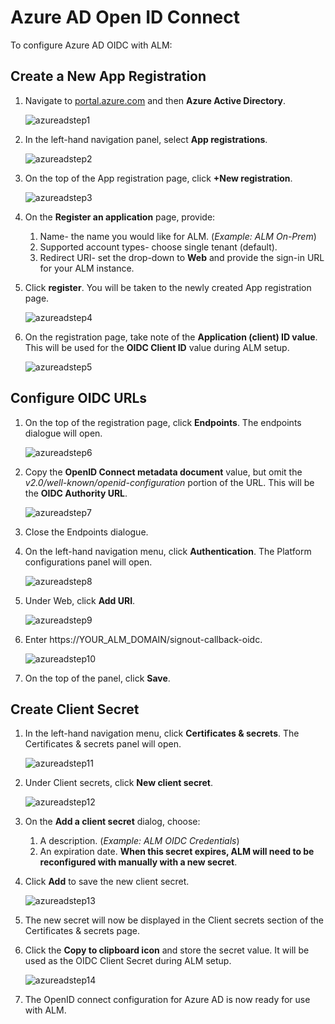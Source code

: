 [title]: # (Azure AD Open ID Connect)
[tags]: # (Account Lifecycle Manager,ALM,Active Directory,on-premise,on-prem,self hosted,oidc)
[priority]: # (4600)

# Azure AD Open ID Connect

To configure Azure AD OIDC with ALM:

## Create a New App Registration

1. Navigate to [portal.azure.com](https://portal.azure.com) and then **Azure Active Directory**.

    ![azureadstep1](images/azad-step1.png "Azure AD Step 1")

1. In the left-hand navigation panel, select **App registrations**.

    ![azureadstep2](images/azad-step2.png "Azure AD Step 2")

1. On the top of the App registration page, click **+New registration**.

    ![azureadstep3](images/azad-step3.png "Azure AD Step 3")

1. On the **Register an application** page, provide:
    1. Name- the name you would like for ALM. (*Example: ALM On-Prem*)
    1. Supported account types- choose single tenant (default).
    1. Redirect URI- set the drop-down to **Web** and provide the sign-in URL for your ALM instance.
1. Click **register**. You will be taken to the newly created App registration page.

    ![azureadstep4](images/azad-step4.png "Azure AD Step 4")

1. On the registration page, take note of the **Application (client) ID value**. This will be used for the **OIDC Client ID** value during ALM setup.

    ![azureadstep5](images/azad-step5.png "Azure AD Step 5")

## Configure OIDC URLs

1. On the top of the registration page, click **Endpoints**. The endpoints dialogue will open.

    ![azureadstep6](images/azad-step6.png "Azure AD Step 6")

1. Copy the **OpenID Connect metadata document** value, but omit the *v2.0/well-known/openid-configuration* portion of the URL. This will be the **OIDC Authority URL**.

    ![azureadstep7](images/azad-step7.png "Azure AD Step 7")

1. Close the Endpoints dialogue.
1. On the left-hand navigation menu, click **Authentication**. The Platform configurations panel will open.

    ![azureadstep8](images/azad-step8.png "Azure AD Step 8")

1. Under Web, click **Add URI**.

    ![azureadstep9](images/azad-step9.png "Azure AD Step 9")

1. Enter https://YOUR_ALM_DOMAIN/signout-callback-oidc.

    ![azureadstep10](images/azad-step10.png "Azure AD Step 10")

1. On the top of the panel, click **Save**.

## Create Client Secret

1. In the left-hand navigation menu, click **Certificates & secrets**. The Certificates & secrets panel will open.

    ![azureadstep11](images/azad-step11.png "Azure AD Step 11")

1. Under Client secrets, click **New client secret**.

    ![azureadstep12](images/azad-step12.png "Azure AD Step 12")

1. On the **Add a client secret** dialog, choose:
    1. A description. (*Example: ALM OIDC Credentials*)
    1. An expiration date. **When this secret expires, ALM will need to be reconfigured with manually with a new secret**.
1. Click **Add** to save the new client secret.

    ![azureadstep13](images/azad-step13.png "Azure AD Step 13")

1. The new secret will now be displayed in the Client secrets section of the Certificates & secrets page. 
1. Click the **Copy to clipboard icon** and store the secret value. It will be used as the OIDC Client Secret during ALM setup.

    ![azureadstep14](images/azad-step14.png "Azure AD Step 14")

1. The OpenID connect configuration for Azure AD is now ready for use with ALM.